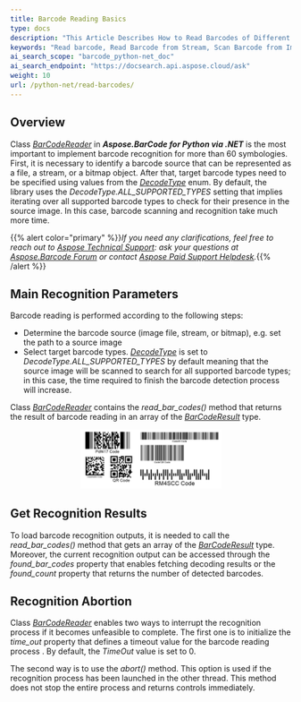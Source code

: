 ```yaml
---
title: Barcode Reading Basics
type: docs
description: "This Article Describes How to Read Barcodes of Different Symbologies from Images or Stream and How to Recognize All 1D Barcodes Presented in an Image"
keywords: "Read barcode, Read Barcode from Stream, Scan Barcode from Image, Many Barcodes in One Image, Read PDF417 Barcode, Aspose.BarCode, Read Barcodes in Python"
ai_search_scope: "barcode_python-net_doc"
ai_search_endpoint: "https://docsearch.api.aspose.cloud/ask"
weight: 10
url: /python-net/read-barcodes/
---
```


## **Overview**
Class [*BarCodeReader*](/barcode/python-net/api-reference/aspose.barcode.barcoderecognition/barcodereader/) in ***Aspose.BarCode for Python via .NET*** is the most important to implement barcode recognition for more than 60 symbologies. First, it is necessary to identify a barcode source that can be represented as a file, a stream, or a bitmap object. After that, target barcode types need to be specified using values from the [*DecodeType*](/barcode/python-net/api-reference/aspose.barcode.barcoderecognition/decodetype/) enum. By default, the library uses the *DecodeType.ALL_SUPPORTED_TYPES* setting that implies iterating over all supported barcode types to check for their presence in the source image. In this case, barcode scanning and recognition take much more time. 


{{% alert color="primary" %}}*If you need any clarifications, feel free to reach out to [Aspose Technical Support](/barcode/python-net/technical-support/): ask your questions at [Aspose.Barcode Forum](https://forum.aspose.com/c/barcode/13) or contact [Aspose Paid Support Helpdesk](https://helpdesk.aspose.com/).*{{% /alert %}}

## **Main Recognition Parameters**
Barcode reading is performed according to the following steps:
-	Determine the barcode source (image file, stream, or bitmap), e.g. set the path to a source image
-	Select target barcode types. [*DecodeType*](/barcode/python-net/api-reference/aspose.barcode.barcoderecognition/decodetype/) is set to *DecodeType.ALL_SUPPORTED_TYPES* by default meaning that the source image will be scanned to search for all supported barcode types; in this case, the time required to finish the barcode detection process will increase.  
  
Class [*BarCodeReader*](/barcode/python-net/api-reference/aspose.barcode.barcoderecognition/barcodereader/) contains the *read_bar_codes()* method that returns the result of barcode reading in an array of the [*BarCodeResult*](/barcode/python-net/api-reference/aspose.barcode.barcoderecognition/barcoderesult/) type.  

<p align="center"><img src="multiple_codes.png" hight="50%" width="50%"></p>  

  
## **Get Recognition Results**
To load barcode recognition outputs, it is needed to call the *read_bar_codes()* method that gets an array of the [*BarCodeResult*](/barcode/python-net/api-reference/aspose.barcode.barcoderecognition/barcoderesult/) type. Moreover, the current recognition output can be accessed through the *found_bar_codes* property that enables fetching decoding results or the *found_count* property that returns the number of detected barcodes.  
   
## **Recognition Abortion**
Class [*BarCodeReader*](/barcode/python-net/api-reference/aspose.barcode.barcoderecognition/barcodereader/) enables two ways to interrupt the recognition process if it becomes unfeasible to complete. The first one is to initialize the *time_out* property that defines a timeout value for the barcode reading process . By default, the *TimeOut* value is set to 0.  
  
The second way is to use the *abort()* method. This option is used if the recognition process has been launched in the other thread. This method does not stop the entire process and returns controls immediately.  

  